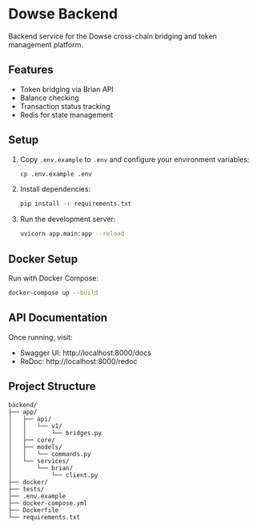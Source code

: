 # Dowse Backend

Backend service for the Dowse cross-chain bridging and token management platform.

## Features

- Token bridging via Brian API
- Balance checking
- Transaction status tracking
- Redis for state management

## Setup

1. Copy `.env.example` to `.env` and configure your environment variables:
   ```bash
   cp .env.example .env
   ```

2. Install dependencies:
   ```bash
   pip install -r requirements.txt
   ```

3. Run the development server:
   ```bash
   uvicorn app.main:app --reload
   ```

## Docker Setup

Run with Docker Compose:
```bash
docker-compose up --build
```

## API Documentation

Once running, visit:
- Swagger UI: http://localhost:8000/docs
- ReDoc: http://localhost:8000/redoc

## Project Structure

```
backend/
├── app/
│   ├── api/
│   │   └── v1/
│   │       └── bridges.py
│   ├── core/
│   ├── models/
│   │   └── commands.py
│   └── services/
│       └── brian/
│           └── client.py
├── docker/
├── tests/
├── .env.example
├── docker-compose.yml
├── Dockerfile
└── requirements.txt
```
